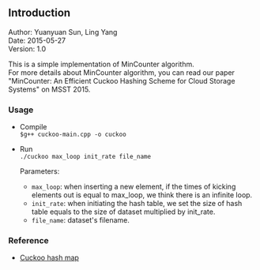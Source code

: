 Introduction
---

Author: Yuanyuan Sun,  Ling Yang  
Date: 2015-05-27  
Version: 1.0  

This is a simple implementation of MinCounter algorithm.  
For more details about MinCounter algorithm,  you can read our paper "MinCounter: An Efficient Cuckoo Hashing Scheme for Cloud Storage Systems" on MSST 2015.


### Usage  

- Compile   
    `$g++ cuckoo-main.cpp -o cuckoo`
- Run    
    `./cuckoo max_loop init_rate file_name`

    Parameters: 
    * `max_loop`: when inserting a new element, if the times of kicking elements out is equal to max_loop, we think there is an infinite loop.
    * `init_rate`: when initiating the hash table, we set the size of hash table equals to the size of dataset  multiplied by init_rate.
    * `file_name`: dataset's filename.


### Reference

- [Cuckoo hash map](http://sourceforge.net/projects/cuckoo-cpp/?source=navbar)



